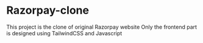 # Razorpay-clone
This project is the clone of original Razorpay website Only the frontend part is designed using TailwindCSS and Javascript
